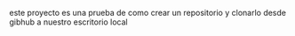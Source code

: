 este proyecto es una prueba de como crear un repositorio y clonarlo desde gibhub a nuestro escritorio local